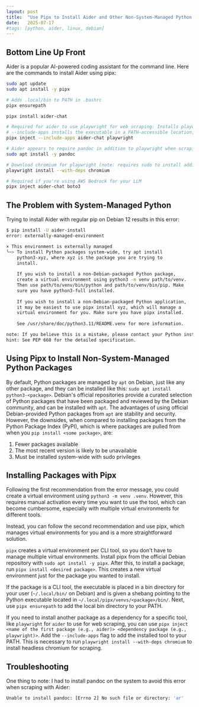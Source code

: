 ```yaml
---
layout: post
title:  "Use Pipx to Install Aider and Other Non-System-Managed Python Packages on Linux"
date:   2025-07-17
#tags: [python, aider, linux, debian]
---
```


## Bottom Line Up Front

Aider is a popular AI-powered coding assistant for the command line. Here are the commands to install Aider using pipx:

```bash
sudo apt update
sudo apt install -y pipx

# Adds .local/bin to PATH in .bashrc
pipx ensurepath

pipx install aider-chat

# Required for aider to use playwright for web scraping: Installs playwright in the same virtual environment as aider
# --include-apps installs the executable in a PATH-accessible location, e.g., `.local/bin`
pipx inject --include-apps aider-chat playwright

# Aider appears to require pandoc in addition to playwright when scraping
sudo apt install -y pandoc

# Download chromium for playwright (note: requires sudo to install additional dependencies from apt) 
playwright install --with-deps chromium

# Required if you're using AWS Bedrock for your LLM
pipx inject aider-chat boto3
```

## The Problem with System-Managed Python

Trying to install Aider with regular pip on Debian 12 results in this error:

```bash
$ pip install -U aider-install
error: externally-managed-environment

× This environment is externally managed
╰─> To install Python packages system-wide, try apt install
    python3-xyz, where xyz is the package you are trying to
    install.
    
    If you wish to install a non-Debian-packaged Python package,
    create a virtual environment using python3 -m venv path/to/venv.
    Then use path/to/venv/bin/python and path/to/venv/bin/pip. Make
    sure you have python3-full installed.
    
    If you wish to install a non-Debian-packaged Python application,
    it may be easiest to use pipx install xyz, which will manage a
    virtual environment for you. Make sure you have pipx installed.
    
    See /usr/share/doc/python3.11/README.venv for more information.

note: If you believe this is a mistake, please contact your Python installation or OS distribution provider. You can override this, at the risk of breaking your Python installation or OS, by passing --break-system-packages.
hint: See PEP 668 for the detailed specification.
```

## Using Pipx to Install Non-System-Managed Python Packages

By default, Python packages are managed by `apt` on Debian, just like any other package, and they can be installed like this: `sudo apt install python3-<package>`.
Debian's official repositories provide a curated selection of Python packages that have been packaged and reviewed by the Debian community, and can be installed with `apt`. 
The advantages of using official Debian-provided Python packages from `apt` are stability and security.
However, the downsides, when compared to installing packages from the Python Package Index (PyPI), which is where packages are pulled from when you `pip install <some package>`, are:
1. Fewer packages available
2. The most recent version is likely to be unavailable
3. Must be installed system-wide with sudo privileges

## Installing Packages with Pipx

Following the first recommendation from the error message, you could create a virtual environment using `python3 -m venv .venv`. However, this requires manual activation every time you want to use the tool, which can become cumbersome, especially with multiple virtual environments for different tools.

Instead, you can follow the second recommendation and use pipx, which manages virtual environments for you and is a more straightforward solution.

`pipx` creates a virtual environment per CLI tool, so you don't have to manage multiple virtual environments.
Install pipx from the official Debian repository with `sudo apt install -y pipx`.
After this, to install a package, run `pipx install <desired package>`. This creates a new virtual environment just for the package you wanted to install.

If the package is a CLI tool, the executable is placed in a bin directory for your user (`~/.local/bin/` on Debian) and is given a shebang pointing to the Python executable located in `~/.local/pipx/venvs/<package>/bin/`.
Next, use `pipx ensurepath` to add the local bin directory to your PATH.

If you need to install another package as a dependency for a specific tool, like `playwright` for `aider` to use for web scraping, you can use `pipx inject <name of the first package (e.g., aider)> <dependency package (e.g., playwright)>`. Add the `--include-apps` flag to add the installed tool to your PATH.
This is necessary to run `playwright install --with-deps chromium` to install headless chromium for scraping.

## Troubleshooting

One thing to note: I had to install pandoc on the system to avoid this error when scraping with Aider:

```bash
Unable to install pandoc: [Errno 2] No such file or directory: 'ar'
```
